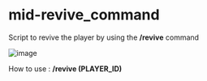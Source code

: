 # mid-revive_command
Script to revive the player by using the **/revive** command

![image](https://github.com/user-attachments/assets/9ddad887-1c61-4e76-8341-505bf81f23aa)

How to use : **/revive (PLAYER_ID)**
